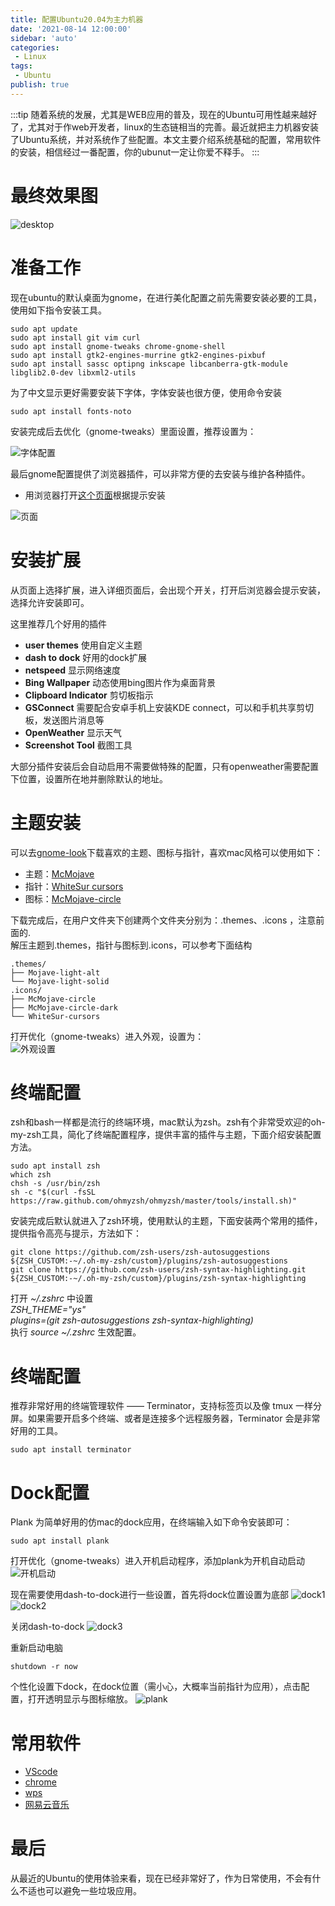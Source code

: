 ```yaml
---
title: 配置Ubuntu20.04为主力机器
date: '2021-08-14 12:00:00'
sidebar: 'auto'
categories:
 - Linux
tags:
 - Ubuntu
publish: true
---
```


:::tip
随着系统的发展，尤其是WEB应用的普及，现在的Ubuntu可用性越来越好了，尤其对于作web开发者，linux的生态链相当的完善。最近就把主力机器安装了Ubuntu系统，并对系统作了些配置。本文主要介绍系统基础的配置，常用软件的安装，相信经过一番配置，你的ubunut一定让你爱不释手。
:::

# 最终效果图

![desktop](/2021/desktop.png "最终效果")

# 准备工作

现在ubuntu的默认桌面为gnome，在进行美化配置之前先需要安装必要的工具，使用如下指令安装工具。

```
sudo apt update
sudo apt install git vim curl
sudo apt install gnome-tweaks chrome-gnome-shell
sudo apt install gtk2-engines-murrine gtk2-engines-pixbuf 
sudo apt install sassc optipng inkscape libcanberra-gtk-module libglib2.0-dev libxml2-utils
```

为了中文显示更好需要安装下字体，字体安装也很方便，使用命令安装

```
sudo apt install fonts-noto
```

安装完成后去优化（gnome-tweaks）里面设置，推荐设置为：

![字体配置](/2021/gnome-font-setting.png "字体配置")

最后gnome配置提供了浏览器插件，可以非常方便的去安装与维护各种插件。

- 用浏览器打开[这个页面](https://extensions.gnome.org/)根据提示安装

![页面](/2021/gnome-ext.png "扩展配置页面")

# 安装扩展

从页面上选择扩展，进入详细页面后，会出现个开关，打开后浏览器会提示安装，选择允许安装即可。

这里推荐几个好用的插件

- **user themes** 使用自定义主题
- **dash to dock** 好用的dock扩展
- **netspeed** 显示网络速度
- **Bing Wallpaper** 动态使用bing图片作为桌面背景
- **Clipboard Indicator** 剪切板指示
- **GSConnect** 需要配合安卓手机上安装KDE connect，可以和手机共享剪切板，发送图片消息等
- **OpenWeather** 显示天气
- **Screenshot Tool** 截图工具

大部分插件安装后会自动启用不需要做特殊的配置，只有openweather需要配置下位置，设置所在地并删除默认的地址。

# 主题安装

可以去[gnome-look](https://www.gnome-look.org)下载喜欢的主题、图标与指针，喜欢mac风格可以使用如下：

- 主题：[McMojave](https://www.gnome-look.org/p/1275087)
- 指针：[WhiteSur cursors](https://www.gnome-look.org/p/1411743)
- 图标：[McMojave-circle](https://www.gnome-look.org/p/1305429)

下载完成后，在用户文件夹下创建两个文件夹分别为：.themes、.icons ，注意前面的.  
解压主题到.themes，指针与图标到.icons，可以参考下面结构

```
.themes/
├── Mojave-light-alt
└── Mojave-light-solid
.icons/
├── McMojave-circle
├── McMojave-circle-dark
└── WhiteSur-cursors
```
打开优化（gnome-tweaks）进入外观，设置为：  
![外观设置](/2021/gnome-face-setting.png "外观配置")

# 终端配置

zsh和bash一样都是流行的终端环境，mac默认为zsh。zsh有个非常受欢迎的oh-my-zsh工具，简化了终端配置程序，提供丰富的插件与主题，下面介绍安装配置方法。

```
sudo apt install zsh
which zsh
chsh -s /usr/bin/zsh
sh -c "$(curl -fsSL https://raw.github.com/ohmyzsh/ohmyzsh/master/tools/install.sh)"
```

安装完成后默认就进入了zsh环境，使用默认的主题，下面安装两个常用的插件，提供指令高亮与提示，方法如下：

```
git clone https://github.com/zsh-users/zsh-autosuggestions ${ZSH_CUSTOM:-~/.oh-my-zsh/custom}/plugins/zsh-autosuggestions
git clone https://github.com/zsh-users/zsh-syntax-highlighting.git ${ZSH_CUSTOM:-~/.oh-my-zsh/custom}/plugins/zsh-syntax-highlighting
```

打开 *~/.zshrc* 中设置  
*ZSH_THEME="ys"*  
*plugins=(git zsh-autosuggestions zsh-syntax-highlighting)*  
执行 *source ~/.zshrc* 生效配置。

# 终端配置

推荐非常好用的终端管理软件 —— Terminator，支持标签页以及像 tmux 一样分屏。如果需要开启多个终端、或者是连接多个远程服务器，Terminator 会是非常好用的工具。
```
sudo apt install terminator
```

# Dock配置

Plank 为简单好用的仿mac的dock应用，在终端输入如下命令安装即可：
```
sudo apt install plank
```
打开优化（gnome-tweaks）进入开机启动程序，添加plank为开机自动启动
![开机启动](/2021/gnome-startup-setting.png "开机启动")  

现在需要使用dash-to-dock进行一些设置，首先将dock位置设置为底部
![dock1](/2021/dock-setting1.png "dock1")  
![dock2](/2021/dock-setting2.png "dock2")  

关闭dash-to-dock
![dock3](/2021/disable-dash.png "dock3") 

重新启动电脑
```
shutdown -r now
```

个性化设置下dock，在dock位置（需小心，大概率当前指针为应用），点击配置，打开透明显示与图标缩放。
![plank](/2021/plank-setting.png "plank") 

# 常用软件
- [VScode](https://az764295.vo.msecnd.net/stable/379476f0e13988d90fab105c5c19e7abc8b1dea8/code_1.59.0-1628120042_amd64.deb)
- [chrome](https://dl.google.com/linux/direct/google-chrome-stable_current_amd64.deb)
- [wps](https://linux.wps.cn/)
- [网易云音乐](https://d1.music.126.net/dmusic/netease-cloud-music_1.2.1_amd64_ubuntu_20190428.deb)

# 最后

从最近的Ubuntu的使用体验来看，现在已经非常好了，作为日常使用，不会有什么不适也可以避免一些垃圾应用。
